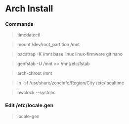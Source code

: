 # Arch Install
### Commands
> timedatectl

> mount /dev/root_partition /mnt

> pacstrap -K /mnt base linux linux-firmware git nano

> genfstab -U /mnt >> /mnt/etc/fstab

> arch-chroot /mnt

> ln -sf /usr/share/zoneinfo/Region/City /etc/localtime

> hwclock --systohc
### Edit /etc/locale.gen
> locale-gen
